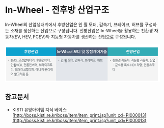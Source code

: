 # In-Wheel - 전후방 산업구조

In-Wheel의 산업생태계에서 후방산업은 인 휠 모터, 감속기, 브레이크, 허브를 구성하는 소재를 생산하는 산업으로 구성됩니다. 전방산업은 In-Wheel을 활용하는 친환경 자동차(EV, HEV, FCEV)와 지능형 자동차를 생산하는 산업으로 구성됩니다.


![](./images/In_Wheel_모터_Q13_2_1.PNG)


## 참고문서
- KISTI 유망아이템 지식 베이스: [http://boss.kisti.re.kr/boss/item/item_print.jsp?unit_cd=PI000013](http://boss.kisti.re.kr/boss/item/item_print.jsp?unit_cd=PI000013)
